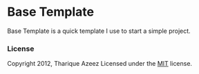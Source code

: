 # Base Template #

Base Template is a quick template I use to start a simple project.


### License ###

Copyright 2012, Tharique Azeez
Licensed under the [MIT](http://opensource.org/licenses/mit-license.php) license.